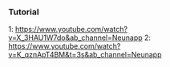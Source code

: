 ### Tutorial
1: https://www.youtube.com/watch?v=X_3HAU1W7do&ab_channel=Neunapp
2: https://www.youtube.com/watch?v=K_qznApT4BM&t=3s&ab_channel=Neunapp

